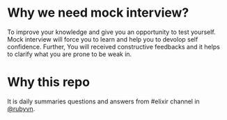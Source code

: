 # Why we need mock interview?

To improve your knowledge and give you an opportunity to test yourself. Mock interview will force you to learn and help you to devolop self confidence. Further, You will received constructive feedbacks and it helps to clarify what you are prone to be weak in.

# Why this repo

It is daily summaries questions and answers from #elixir channel in [@rubyvn](http://ruby.org.vn/).
